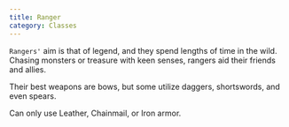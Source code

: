 ```yaml
---
title: Ranger
category: Classes
---
```


`Rangers'` aim is that of legend, and they spend lengths of time in the wild. Chasing monsters or treasure with keen senses, rangers aid their friends and allies.

Their best weapons are bows, but some utilize daggers, shortswords, and even spears.

Can only use Leather, Chainmail, or Iron armor.
